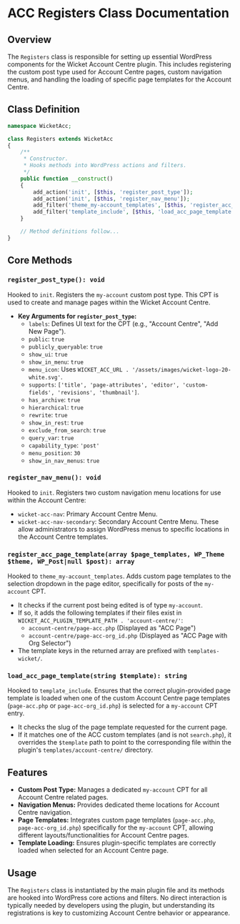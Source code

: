 # ACC Registers Class Documentation

## Overview
The `Registers` class is responsible for setting up essential WordPress components for the Wicket Account Centre plugin. This includes registering the custom post type used for Account Centre pages, custom navigation menus, and handling the loading of specific page templates for the Account Centre.

## Class Definition
```php
namespace WicketAcc;

class Registers extends WicketAcc
{
    /**
     * Constructor.
     * Hooks methods into WordPress actions and filters.
     */
    public function __construct()
    {
        add_action('init', [$this, 'register_post_type']);
        add_action('init', [$this, 'register_nav_menu']);
        add_filter('theme_my-account_templates', [$this, 'register_acc_page_template'], 10, 3);
        add_filter('template_include', [$this, 'load_acc_page_template'], 10, 1);
    }

    // Method definitions follow...
}
```

## Core Methods

### `register_post_type(): void`
Hooked to `init`.
Registers the `my-account` custom post type. This CPT is used to create and manage pages within the Wicket Account Centre.
- **Key Arguments for `register_post_type`:**
    - `labels`: Defines UI text for the CPT (e.g., "Account Centre", "Add New Page").
    - `public`: `true`
    - `publicly_queryable`: `true`
    - `show_ui`: `true`
    - `show_in_menu`: `true`
    - `menu_icon`: Uses `WICKET_ACC_URL . '/assets/images/wicket-logo-20-white.svg'`.
    - `supports`: `['title', 'page-attributes', 'editor', 'custom-fields', 'revisions', 'thumbnail']`.
    - `has_archive`: `true`
    - `hierarchical`: `true`
    - `rewrite`: `true`
    - `show_in_rest`: `true`
    - `exclude_from_search`: `true`
    - `query_var`: `true`
    - `capability_type`: `'post'`
    - `menu_position`: `30`
    - `show_in_nav_menus`: `true`

### `register_nav_menu(): void`
Hooked to `init`.
Registers two custom navigation menu locations for use within the Account Centre:
- `wicket-acc-nav`: Primary Account Centre Menu.
- `wicket-acc-nav-secondary`: Secondary Account Centre Menu.
These allow administrators to assign WordPress menus to specific locations in the Account Centre templates.

### `register_acc_page_template(array $page_templates, WP_Theme $theme, WP_Post|null $post): array`
Hooked to `theme_my-account_templates`.
Adds custom page templates to the selection dropdown in the page editor, specifically for posts of the `my-account` CPT.
- It checks if the current post being edited is of type `my-account`.
- If so, it adds the following templates if their files exist in `WICKET_ACC_PLUGIN_TEMPLATE_PATH . 'account-centre/'`:
    - `account-centre/page-acc.php` (Displayed as "ACC Page")
    - `account-centre/page-acc-org_id.php` (Displayed as "ACC Page with Org Selector")
- The template keys in the returned array are prefixed with `templates-wicket/`.

### `load_acc_page_template(string $template): string`
Hooked to `template_include`.
Ensures that the correct plugin-provided page template is loaded when one of the custom Account Centre page templates (`page-acc.php` or `page-acc-org_id.php`) is selected for a `my-account` CPT entry.
- It checks the slug of the page template requested for the current page.
- If it matches one of the ACC custom templates (and is not `search.php`), it overrides the `$template` path to point to the corresponding file within the plugin's `templates/account-centre/` directory.

## Features

- **Custom Post Type:** Manages a dedicated `my-account` CPT for all Account Centre related pages.
- **Navigation Menus:** Provides dedicated theme locations for Account Centre navigation.
- **Page Templates:** Integrates custom page templates (`page-acc.php`, `page-acc-org_id.php`) specifically for the `my-account` CPT, allowing different layouts/functionalities for Account Centre pages.
- **Template Loading:** Ensures plugin-specific templates are correctly loaded when selected for an Account Centre page.

## Usage
The `Registers` class is instantiated by the main plugin file and its methods are hooked into WordPress core actions and filters. No direct interaction is typically needed by developers using the plugin, but understanding its registrations is key to customizing Account Centre behavior or appearance.
